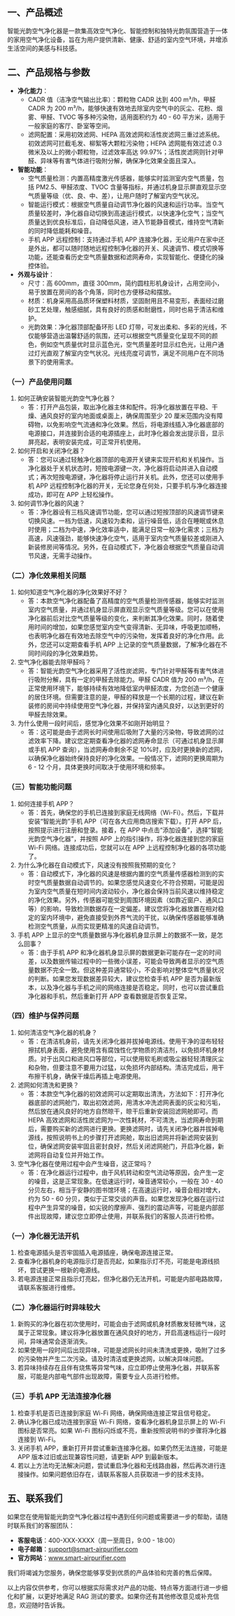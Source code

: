 ## 一、产品概述

智能光韵空气净化器是一款集高效空气净化、智能控制和独特光韵氛围营造于一体的家用空气净化设备，旨在为用户提供清新、健康、舒适的室内空气环境，并增添生活空间的美感与科技感。

## 二、产品规格与参数
- **净化能力**：
    - CADR 值（洁净空气输出比率）：颗粒物 CADR 达到 400 m³/h，甲醛 CADR 为 200 m³/h，能够快速有效地去除室内空气中的灰尘、花粉、烟雾、甲醛、TVOC 等多种污染物，适用面积约为 40 - 60 平方米，适用于一般家庭的客厅、卧室等空间。
    - 滤网配置：采用初效滤网、HEPA 高效滤网和活性炭滤网三重过滤系统。初效滤网可拦截毛发、柳絮等大颗粒污染物；HEPA 滤网能有效过滤 0.3 微米及以上的微小颗粒物，过滤效率高达 99.97%；活性炭滤网则针对甲醛、异味等有害气体进行吸附分解，确保净化效果全面且深入。
- **智能功能**：
    - 空气质量检测：内置高精度激光传感器，能够实时监测室内空气质量，包括 PM2.5、甲醛浓度、TVOC 含量等指标，并通过机身显示屏直观显示空气质量等级（优、良、中、差），让用户随时了解室内空气状况。
    - 智能运行模式：根据空气质量自动调节净化器的风速和运行功率。当空气质量较差时，净化器自动切换到高速运行模式，以快速净化空气；当空气质量达到优良标准后，自动降低风速，进入节能静音模式，维持空气清新的同时降低能耗和噪音。
    - 手机 APP 远程控制：支持通过手机 APP 连接净化器，无论用户在家中还是外出，都可以随时随地远程控制净化器的开关、风速调节、模式切换等功能，还能查看历史空气质量数据和滤网寿命，实现智能化、便捷化的操控体验。
- **外观与设计**：
    - 尺寸：高 600mm，直径 300mm，简约圆柱形机身设计，占用空间小，易于放置在房间的各个角落，同时也方便移动和摆放。
    - 材质：机身采用高品质环保塑料材质，坚固耐用且不易变形，表面经过磨砂工艺处理，触感细腻，具有良好的质感和耐磨性，同时也易于清洁和维护。
    - 光韵效果：净化器顶部配备环形 LED 灯带，可发出柔和、多彩的光线，不仅能够营造出温馨舒适的氛围，还可以根据空气质量变化呈现不同的颜色，例如空气质量优时显示蓝色光，空气质量差时显示红色光，让用户通过灯光直观了解室内空气状况。光线亮度可调节，满足不同用户在不同场景下的使用需求。

### （一）产品使用问题

1. 如何正确安装智能光韵空气净化器？
    - 答：打开产品包装，取出净化器主体和配件。将净化器放置在平稳、干燥、通风良好的室内地面或桌面上，确保周围至少 20 厘米范围内没有障碍物，以免影响空气流通和净化效果。然后，将电源线插入净化器底部的电源接口，并连接到合适的电源插座上，此时净化器会发出提示音，显示屏亮起，表明安装完成，可正常开机使用。
2. 如何开启和关闭净化器？
    - 答：您可以通过轻触净化器顶部的电源开关键来实现开机和关机操作。当净化器处于关机状态时，短按电源键一次，净化器将启动并进入自动模式；再次短按电源键，净化器将停止运行并关机。此外，您还可以使用手机 APP 远程控制净化器的开关，无论您身在何处，只要手机与净化器连接成功，即可在 APP 上轻松操作。
3. 如何调节净化器的风速？
    - 答：净化器设有三档风速调节功能，您可以通过短按顶部的风速调节键来切换风速。一档为低速，风速较为柔和，运行噪音低，适合在睡眠或休息时使用；二档为中速，净化效率适中，能满足日常一般净化需求；三档为高速，风速强劲，能够快速净化空气，适用于室内空气质量较差或刚进入新装修房间等情况。另外，在自动模式下，净化器会根据空气质量自动调节风速，无需手动操作。

### （二）净化效果相关问题
1. 如何知道空气净化器的净化效果好不好？
    - 答：本款空气净化器配备了高精度的空气质量检测传感器，能够实时监测室内空气质量，并通过机身显示屏直观显示空气质量等级。您可以在使用净化器前后对比空气质量等级的变化，来判断其净化效果。同时，随着使用时间的增加，如果您感觉室内空气变得清新、无异味，呼吸更加顺畅，也表明净化器在有效地去除空气中的污染物，发挥着良好的净化作用。此外，您还可以定期查看手机 APP 上记录的空气质量数据，了解净化器在不同时间段的净化效果趋势。
2. 空气净化器能去除甲醛吗？
    - 答：智能光韵空气净化器采用了活性炭滤网，专门针对甲醛等有害气体进行吸附分解，具有一定的甲醛去除能力。甲醛 CADR 值为 200 m³/h，在正常使用环境下，能够持续有效地降低室内甲醛浓度，为您创造一个健康的居住环境。但需要注意的是，甲醛的释放是一个长期的过程，建议在新装修的房间中持续使用空气净化器，并保持室内通风良好，以达到更好的甲醛去除效果。
3. 为什么使用一段时间后，感觉净化效果不如刚开始明显？
    - 答：这可能是由于滤网长时间使用后吸附了大量的污染物，导致滤网的过滤效率下降。建议您定期查看净化器的滤网寿命显示（可通过机身显示屏或手机 APP 查询），当滤网寿命剩余不足 10%时，应及时更换新的滤网，以确保净化器始终保持良好的净化效果。一般情况下，滤网的更换周期为 6 - 12 个月，具体更换时间取决于使用环境和频率。

### （三）智能功能问题
1. 如何连接手机 APP？
    - 答：首先，确保您的手机已连接到家庭无线网络（Wi-Fi）。然后，下载并安装“智能光韵”手机 APP（可在各大应用商店搜索下载）。打开 APP 后，按照提示进行注册和登录。接着，在 APP 中点击“添加设备”，选择“智能光韵空气净化器”，并按照 APP 上的指引操作，将净化器连接到您的家庭 Wi-Fi 网络。连接成功后，您就可以在 APP 上远程控制净化器的各项功能了。
2. 为什么净化器在自动模式下，风速没有按照我预期的变化？
    - 答：自动模式下，净化器的风速是根据内置的空气质量传感器检测到的实时空气质量数据自动调节的。如果您感觉风速变化不符合预期，可能是因为室内空气质量在短时间内波动较小，净化器会保持当前风速以维持稳定的净化效果。另外，传感器可能受到周围环境因素（如靠近窗户、通风口等）的影响，导致检测数据存在一定偏差。建议您将净化器放置在相对稳定的室内环境中，避免直接受到外界气流的干扰，以确保传感器能够准确检测空气质量，从而实现更精准的风速自动调节。
3. 手机 APP 上显示的空气质量数据与净化器机身显示屏上的数据不一致，是怎么回事？
    - 答：由于手机 APP 和净化器机身显示屏的数据更新可能存在一定的时间差，以及数据传输过程中的一些微小误差，可能会导致两者显示的空气质量数据不完全一致。但这种差异通常较小，不会影响对整体空气质量状况的判断。如果您发现数据差异较大，建议您检查手机 APP 是否为最新版本，以及净化器与手机之间的网络连接是否稳定。同时，也可以尝试重启净化器和手机，然后重新打开 APP 查看数据是否恢复正常。

### （四）维护与保养问题
1. 如何清洁空气净化器的机身？
    - 答：在清洁机身前，请先关闭净化器并拔掉电源线。使用干净的湿布轻轻擦拭机身表面，避免使用含有腐蚀性化学物质的清洁剂，以免损坏机身材质。对于出风口和进风口等部位，可以使用软毛刷或吸尘器轻轻清理灰尘和杂物，但要注意不要用力过猛，以免损坏内部结构。清洁完成后，用干布擦干机身，确保干燥后再插上电源使用。
2. 滤网如何清洗和更换？
    - 答：本款空气净化器的初效滤网可以定期取出清洗，方法如下：打开净化器底部的滤网舱门，取出初效滤网，用清水冲洗滤网表面的灰尘和污垢，然后放在通风良好的地方自然晾干，晾干后重新安装回滤网舱即可。而 HEPA 高效滤网和活性炭滤网为一次性耗材，不可清洗，当滤网寿命到期后，需要购买新的滤网进行更换。更换滤网时，请先关闭净化器并拔掉电源线，按照说明书上的步骤打开滤网舱，取出旧滤网并将新滤网安装到位，确保滤网安装牢固且密封良好，然后关闭滤网舱门，开启净化器，新滤网将自动复位并开始工作。
3. 空气净化器在使用过程中会产生噪音，这正常吗？
    - 答：在净化器运行过程中，由于风机转动和空气流动等原因，会产生一定的噪音，这是正常现象。在低速运行时，噪音通常较小，一般在 30 - 40 分贝左右，相当于安静的图书馆环境；在高速运行时，噪音会相对增大，约为 50 - 60 分贝，类似于正常交谈的声音。如果您发现净化器在运行过程中产生异常的噪音，如尖锐的摩擦声、强烈的震动声等，可能是内部部件出现故障，建议您立即停止使用，并联系我们的客服人员进行检修。

### （一）净化器无法开机
1. 检查电源插头是否牢固插入电源插座，确保电源连接正常。
2. 查看净化器机身的电源指示灯是否亮起，如果指示灯不亮，可能是电源线损坏，尝试更换一根新的电源线。
3. 若电源连接正常且指示灯亮起，但净化器仍无法开机，可能是内部电路故障，请联系客服进行维修。

### （二）净化器运行时异味较大
1. 新购买的净化器在初次使用时，可能会由于滤网或机身材质散发轻微气味，这属于正常现象。建议将净化器放置在通风良好的地方，开启高速档运行一段时间，异味通常会逐渐消失。
2. 如果使用一段时间后出现异味，可能是滤网长时间未清洗或更换，吸附了过多的污染物并产生二次污染。请及时清洁或更换滤网，以解决异味问题。
3. 若异味持续存在且伴有烧焦等异常气味，应立即停止使用净化器，并联系客服，可能是内部电气部件出现故障，需要专业人员进行检修。

### （三）手机 APP 无法连接净化器
1. 检查手机是否已连接到家庭 Wi-Fi 网络，确保网络连接正常且信号稳定。
2. 确认净化器已成功连接到家庭 Wi-Fi 网络，查看净化器机身显示屏上的 Wi-Fi 图标是否常亮。如果 Wi-Fi 图标闪烁或不亮，重新按照说明书的步骤将净化器连接到 Wi-Fi。
3. 关闭手机 APP，重新打开并尝试重新连接净化器。如果仍然无法连接，可能是 APP 版本过旧或出现兼容性问题，请更新 APP 到最新版本。
4. 若以上方法均无法解决问题，尝试重启净化器和无线路由器，然后再次进行连接操作。如果问题依旧存在，请联系客服人员获取进一步的技术支持。

## 五、联系我们
如果您在使用智能光韵空气净化器过程中遇到任何问题或需要进一步的帮助，请随时联系我们的客服团队：
- **客服电话**：400-XXX-XXXX（周一至周日，9:00 - 18:00）
- **电子邮箱**：support@smart-airpurifier.com
- **官方网站**：www.smart-airpurifier.com

我们将竭诚为您服务，确保您能够享受到优质的产品体验和完善的售后保障。

以上内容仅供参考，你可以根据实际需求对产品的功能、特点等方面进行进一步细化和扩展，以更好地满足 RAG 测试的要求。如果你还有其他修改意见或补充信息，欢迎随时告诉我。
